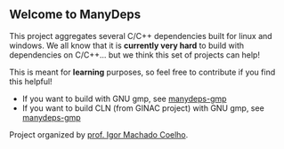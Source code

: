 ## Welcome to ManyDeps

This project aggregates several C/C++ dependencies built for linux and windows.
We all know that it is **currently very hard** to build with dependencies on C/C++... but we think this set of projects can help!

This is meant for **learning** purposes, so feel free to contribute if you find this helpful!

- If you want to build with GNU gmp, see [manydeps-gmp](https://github.com/manydeps/manydeps-gmp)
- If you want to build CLN (from GINAC project) with GNU gmp, see [manydeps-gmp](https://github.com/manydeps/manydeps-cln)

Project organized by [prof. Igor Machado Coelho](https://github.com/igormcoelho).
